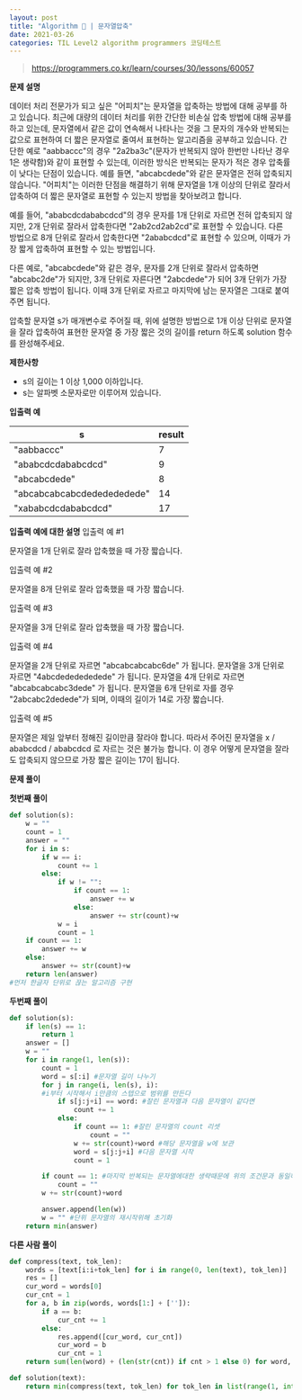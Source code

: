 ```yaml
---
layout: post
title: "Algorithm 🧶 | 문자열압축"
date: 2021-03-26
categories: TIL Level2 algorithm programmers 코딩테스트
---
```


> https://programmers.co.kr/learn/courses/30/lessons/60057

**문제 설명**

데이터 처리 전문가가 되고 싶은 "어피치"는 문자열을 압축하는 방법에 대해 공부를 하고 있습니다. 최근에 대량의 데이터 처리를 위한 간단한 비손실 압축 방법에 대해 공부를 하고 있는데, 문자열에서 같은 값이 연속해서 나타나는 것을 그 문자의 개수와 반복되는 값으로 표현하여 더 짧은 문자열로 줄여서 표현하는 알고리즘을 공부하고 있습니다.
간단한 예로 "aabbaccc"의 경우 "2a2ba3c"(문자가 반복되지 않아 한번만 나타난 경우 1은 생략함)와 같이 표현할 수 있는데, 이러한 방식은 반복되는 문자가 적은 경우 압축률이 낮다는 단점이 있습니다. 예를 들면, "abcabcdede"와 같은 문자열은 전혀 압축되지 않습니다. "어피치"는 이러한 단점을 해결하기 위해 문자열을 1개 이상의 단위로 잘라서 압축하여 더 짧은 문자열로 표현할 수 있는지 방법을 찾아보려고 합니다.

예를 들어, "ababcdcdababcdcd"의 경우 문자를 1개 단위로 자르면 전혀 압축되지 않지만, 2개 단위로 잘라서 압축한다면 "2ab2cd2ab2cd"로 표현할 수 있습니다. 다른 방법으로 8개 단위로 잘라서 압축한다면 "2ababcdcd"로 표현할 수 있으며, 이때가 가장 짧게 압축하여 표현할 수 있는 방법입니다.

다른 예로, "abcabcdede"와 같은 경우, 문자를 2개 단위로 잘라서 압축하면 "abcabc2de"가 되지만, 3개 단위로 자른다면 "2abcdede"가 되어 3개 단위가 가장 짧은 압축 방법이 됩니다. 이때 3개 단위로 자르고 마지막에 남는 문자열은 그대로 붙여주면 됩니다.

압축할 문자열 s가 매개변수로 주어질 때, 위에 설명한 방법으로 1개 이상 단위로 문자열을 잘라 압축하여 표현한 문자열 중 가장 짧은 것의 길이를 return 하도록 solution 함수를 완성해주세요.

**제한사항**

- s의 길이는 1 이상 1,000 이하입니다.
- s는 알파벳 소문자로만 이루어져 있습니다.

**입출력 예**

| s                          | result |
| -------------------------- | ------ |
| "aabbaccc"                 | 7      |
| "ababcdcdababcdcd"         | 9      |
| "abcabcdede"               | 8      |
| "abcabcabcabcdededededede" | 14     |
| "xababcdcdababcdcd"        | 17     |

**입출력 예에 대한 설명**
입출력 예 #1

문자열을 1개 단위로 잘라 압축했을 때 가장 짧습니다.

입출력 예 #2

문자열을 8개 단위로 잘라 압축했을 때 가장 짧습니다.

입출력 예 #3

문자열을 3개 단위로 잘라 압축했을 때 가장 짧습니다.

입출력 예 #4

문자열을 2개 단위로 자르면 "abcabcabcabc6de" 가 됩니다.
문자열을 3개 단위로 자르면 "4abcdededededede" 가 됩니다.
문자열을 4개 단위로 자르면 "abcabcabcabc3dede" 가 됩니다.
문자열을 6개 단위로 자를 경우 "2abcabc2dedede"가 되며, 이때의 길이가 14로 가장 짧습니다.

입출력 예 #5

문자열은 제일 앞부터 정해진 길이만큼 잘라야 합니다.
따라서 주어진 문자열을 x / ababcdcd / ababcdcd 로 자르는 것은 불가능 합니다.
이 경우 어떻게 문자열을 잘라도 압축되지 않으므로 가장 짧은 길이는 17이 됩니다.

**문제 풀이**

**첫번째 풀이**

```python
def solution(s):
    w = ""
    count = 1
    answer = ""
    for i in s:
        if w == i:
            count += 1
        else:
            if w != "":
                if count == 1:
                    answer += w
                else:
                    answer += str(count)+w
            w = i
            count = 1
    if count == 1:
        answer += w
    else:
        answer += str(count)+w
    return len(answer)
#먼저 한글자 단위로 끊는 알고리즘 구현
```

**두번째 풀이**

```python
def solution(s):
    if len(s) == 1:
        return 1
    answer = []
    w = ""
    for i in range(1, len(s)):
        count = 1
        word = s[:i] #문자열 길이 나누기
        for j in range(i, len(s), i):
        #i부터 시작해서 i만큼의 스텝으로 범위를 만든다
            if s[j:j+i] == word: #잘린 문자열과 다음 문자열이 같다면
                count += 1
            else:
                if count == 1: #잘린 문자열의 count 리셋
                    count = ""
                w += str(count)+word #해당 문자열을 w에 보관
                word = s[j:j+i] #다음 문자열 시작
                count = 1

        if count == 1: #마지막 반복되는 문자열에대한 생략때문에 위의 조건문과 동일하게 추가
            count = ""
        w += str(count)+word

        answer.append(len(w))
        w = "" #단위 문자열의 재시작위해 초기화
    return min(answer)
```

**다른 사람 풀이**

```python
def compress(text, tok_len):
    words = [text[i:i+tok_len] for i in range(0, len(text), tok_len)]
    res = []
    cur_word = words[0]
    cur_cnt = 1
    for a, b in zip(words, words[1:] + ['']):
        if a == b:
            cur_cnt += 1
        else:
            res.append([cur_word, cur_cnt])
            cur_word = b
            cur_cnt = 1
    return sum(len(word) + (len(str(cnt)) if cnt > 1 else 0) for word, cnt in res)

def solution(text):
    return min(compress(text, tok_len) for tok_len in list(range(1, int(len(text)/2) + 1)) + [len(text)])
```
